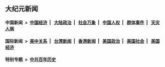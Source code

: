 ## 大纪元新闻

#### 中国新闻 &nbsp;>&nbsp; [中国经济](indexes/ncid283/README.md?08182045) &nbsp;| &nbsp; [大陆政治](indexes/ncid277/README.md?08182045) &nbsp;| &nbsp; [社会万象](indexes/ncid282/README.md?08182045) &nbsp;| &nbsp; [中国人权](indexes/ncid278/README.md?08182045) &nbsp;| &nbsp; [群体事件](indexes/ncid279/README.md?08182045) &nbsp;| &nbsp; [天灾人祸](indexes/ncid280/README.md?08182045)

#### 国际新闻 &nbsp;>&nbsp; [美中关系](indexes/nf1412576/README.md?08182045) &nbsp;| &nbsp; [台湾新闻](indexes/ncid1349361/README.md?08182045) &nbsp;| &nbsp; [香港新闻](indexes/ncid1349362/README.md?08182045) &nbsp;| &nbsp; [美国政治](indexes/ncid1078159/README.md?08182045) &nbsp;| &nbsp; [美国社会](indexes/ncid1078160/README.md?08182045) &nbsp;| &nbsp; [美国经济](indexes/ncid1078158/README.md?08182045)

#### 特别专题 &nbsp;>&nbsp; [中共百年历史](https://github.com/epoch-news/epoch-special/blob/master/README.md?08182045)  
